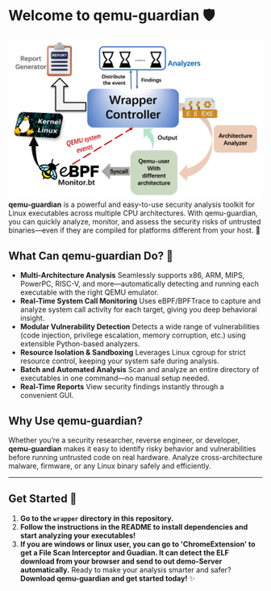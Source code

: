 # Welcome to **qemu-guardian** 🛡️

**![image-20250713193429546](Readme.assets/image-20250713193429546.png)qemu-guardian** is a powerful and easy-to-use security analysis toolkit for Linux executables across multiple CPU architectures. With qemu-guardian, you can quickly analyze, monitor, and assess the security risks of untrusted binaries—even if they are compiled for platforms different from your host. 🚀

## What Can qemu-guardian Do? 🤔

- **Multi-Architecture Analysis** 
   Seamlessly supports x86, ARM, MIPS, PowerPC, RISC-V, and more—automatically detecting and running each executable with the right QEMU emulator.
- **Real-Time System Call Monitoring** 
   Uses eBPF/BPFTrace to capture and analyze system call activity for each target, giving you deep behavioral insight.
- **Modular Vulnerability Detection** 
   Detects a wide range of vulnerabilities (code injection, privilege escalation, memory corruption, etc.) using extensible Python-based analyzers.
- **Resource Isolation & Sandboxing** 
   Leverages Linux cgroup for strict resource control, keeping your system safe during analysis.
- **Batch and Automated Analysis** 
   Scan and analyze an entire directory of executables in one command—no manual setup needed.
- **Real-Time Reports** 
   View security findings instantly through a convenient GUI.

## Why Use qemu-guardian? 

Whether you’re a security researcher, reverse engineer, or developer, **qemu-guardian** makes it easy to identify risky behavior and vulnerabilities before running untrusted code on real hardware. Analyze cross-architecture malware, firmware, or any Linux binary safely and efficiently.

------

## Get Started 🚀

1. **Go to the `wrapper` directory in this repository.**
2. **Follow the instructions in the README to install dependencies and start analyzing your executables!**
3. **If you are windows or linux user, you can go to 'ChromeExtension' to get a File Scan Interceptor and Guadian. It can detect the ELF download from your browser and send to out demo-Server automatically.**
Ready to make your analysis smarter and safer?
 **Download qemu-guardian and get started today!** ✨
